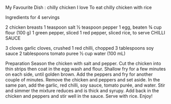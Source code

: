 My Favourite Dish :
chilly chicken
I love To eat chilly chicken with rice

Ingredients
for 4 servings

2 chicken breasts
1 teaspoon salt
½ teaspoon pepper
1 egg, beaten
¾ cup flour (100 g)
1 green pepper, sliced
1 red pepper, sliced
rice, to serve
CHILLI SAUCE

3 cloves garlic cloves, crushed
1 red chilli, chopped
3 tablespoons soy sauce
2 tablespoons tomato puree
½ cup water (100 mL)

Preparation
Season the chicken with salt and pepper.
Cut the chicken into thin strips then coat in the egg wash and flour.
Shallow fry for a few minutes on each side, until golden brown.
Add the peppers and fry for another couple of minutes. Remove the chicken and peppers and set aside.
In the same pan, add the garlic, red chilli, soy sauce, tomato purée, and water. Stir and simmer the mixture reduces and is thick and syrupy.
Add back in the chicken and peppers and stir well in the sauce.
Serve with rice.
Enjoy!